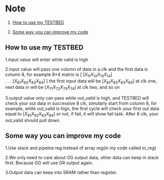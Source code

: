 # Note

1. [How to use my TESTBED](#How-to-use-my-TESTBED)

2. [Some way you can improve my code](#Some-way-you-can-improve-my-code)

## How to use my TESTBED

1.input value will enter while valid is high

2.input value will pass one column of data in a clk and the first data is column 8, for example 
8*4 matrix is 
[
$[X_{11} X_{12} X_{13} X_{14}]$
<br />
.
.
.
$[X_{81} X_{82} X_{83} X_{84}]$
]
the first input data will be
$[X_{81} X_{82} X_{83} X_{84}]$ at clk one, 
next data in will be $[X_{71} X_{72} X_{73} X_{74}]$ at clk two, 
and so on

3.output value only can pass while out_valid is high, and TESTBED will check your out data in successive 8 clk, simularly start from column 8, for example, whlle out_valid is hign, the first cycle will check your first out data equal to $[X_{81} X_{82} X_{83} X_{84}]$ or not, if fail, it will show fail task. After 8 clk, your out_valid should pull down.

## Some way you can improve my code

1.Use stack and pipelne reg instead of array reg(in my code called in_reg)<br />

2.We only need to care about GG output data, other data can keep in stack first. Because GG will use GR output again.<br />

3.Output data can keep into SRAM rather than register.<br />
